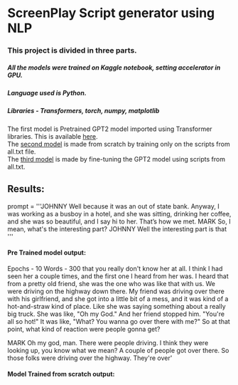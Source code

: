 # ScreenPlay Script generator using NLP

### This project is divided in three parts.
##### All the models were trained on Kaggle notebook, setting accelerator in GPU. 
##### Language used is Python.
##### Libraries - Transformers, torch, numpy, matplotlib
The first model is Pretrained GPT2 model imported using Transformer libraries. This is available [here](https://github.com/Aanal2901/ScreenPlay-Script-generator-using-NLP/blob/main/gtp2_pretrained_model.py).   
The [second model](https://github.com/Aanal2901/ScreenPlay-Script-generator-using-NLP/blob/main/gpt2_fine_tune.py) is made from scratch by training only on the scripts from all.txt file.   
The [third model](https://github.com/Aanal2901/ScreenPlay-Script-generator-using-NLP/blob/main/gpt2_fine_tune.py) is made by fine-tuning the GPT2 model using scripts from all.txt.

## Results:
prompt = '''JOHNNY
Well because it was an out of state bank. Anyway, I was working as a busboy in a hotel, and she was sitting, drinking her coffee, and she was so beautiful, and I say hi to her. That’s how we met.
MARK
So, I mean, what's the interesting part?
JOHNNY
Well the interesting part is that
'''

#### Pre Trained model output:
Epochs - 10 Words - 300
that you really don't know her at all. I think I had seen her a couple times, and the first one I heard from her was. I heard that from a pretty old friend, she was the one who was like that with us. We were driving on the highway down there. My friend was driving over there with his girlfriend, and she got into a little bit of a mess, and it was kind of a hot-and-straw kind of place. Like she was saying something about a really big truck. She was like, "Oh my God." And her friend stopped him. "You're all so hot!" It was like, "What? You wanna go over there with me?" So at that point, what kind of reaction were people gonna get?

MARK
Oh my god, man. There were people driving. I think they were looking up, you know what we mean? A couple of people got over there.
So those folks were driving over the highway. They're over'

#### Model Trained from scratch output:

